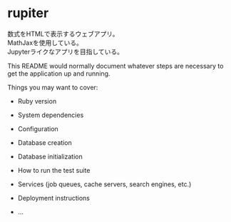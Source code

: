# rupiter
数式をHTMLで表示するウェブアプリ。<br/>
MathJaxを使用している。<br/>
Jupyterライクなアプリを目指している。<br/>

This README would normally document whatever steps are necessary to get the
application up and running.

Things you may want to cover:

* Ruby version

* System dependencies

* Configuration

* Database creation

* Database initialization

* How to run the test suite

* Services (job queues, cache servers, search engines, etc.)

* Deployment instructions

* ...
